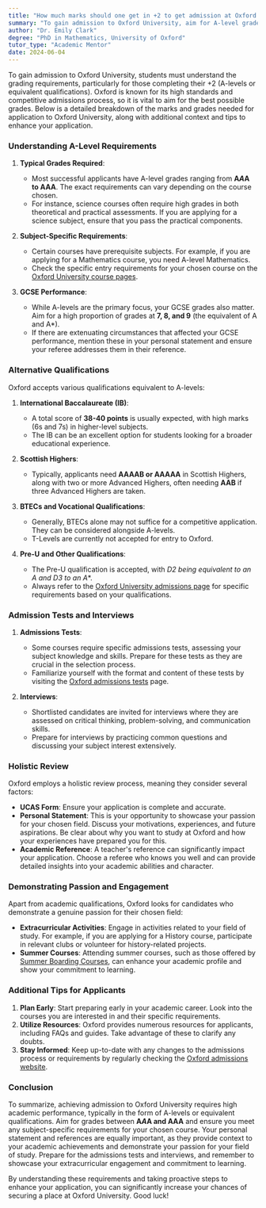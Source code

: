 ```yaml
---
title: "How much marks should one get in +2 to get admission at Oxford University?"
summary: "To gain admission to Oxford University, aim for A-level grades between A*A*A and AAA, as competition is high and standards are rigorous."
author: "Dr. Emily Clark"
degree: "PhD in Mathematics, University of Oxford"
tutor_type: "Academic Mentor"
date: 2024-06-04
---
```


To gain admission to Oxford University, students must understand the grading requirements, particularly for those completing their +2 (A-levels or equivalent qualifications). Oxford is known for its high standards and competitive admissions process, so it is vital to aim for the best possible grades. Below is a detailed breakdown of the marks and grades needed for application to Oxford University, along with additional context and tips to enhance your application.

### Understanding A-Level Requirements

1. **Typical Grades Required**: 
   - Most successful applicants have A-level grades ranging from **A*A*A to AAA**. The exact requirements can vary depending on the course chosen.
   - For instance, science courses often require high grades in both theoretical and practical assessments. If you are applying for a science subject, ensure that you pass the practical components.

2. **Subject-Specific Requirements**:
   - Certain courses have prerequisite subjects. For example, if you are applying for a Mathematics course, you need A-level Mathematics.
   - Check the specific entry requirements for your chosen course on the [Oxford University course pages](https://www.ox.ac.uk/admissions/undergraduate/courses/admission-requirements/uk-qualifications).

3. **GCSE Performance**:
   - While A-levels are the primary focus, your GCSE grades also matter. Aim for a high proportion of grades at **7, 8, and 9** (the equivalent of A and A*).
   - If there are extenuating circumstances that affected your GCSE performance, mention these in your personal statement and ensure your referee addresses them in their reference.

### Alternative Qualifications

Oxford accepts various qualifications equivalent to A-levels:

1. **International Baccalaureate (IB)**: 
   - A total score of **38-40 points** is usually expected, with high marks (6s and 7s) in higher-level subjects.
   - The IB can be an excellent option for students looking for a broader educational experience.

2. **Scottish Highers**: 
   - Typically, applicants need **AAAAB or AAAAA** in Scottish Highers, along with two or more Advanced Highers, often needing **AAB** if three Advanced Highers are taken.

3. **BTECs and Vocational Qualifications**:
   - Generally, BTECs alone may not suffice for a competitive application. They can be considered alongside A-levels.
   - T-Levels are currently not accepted for entry to Oxford.

4. **Pre-U and Other Qualifications**:
   - The Pre-U qualification is accepted, with **D2 being equivalent to an A* and D3 to an A**.
   - Always refer to the [Oxford University admissions page](https://www.ox.ac.uk/admissions/undergraduate/courses/admission-requirements/uk-qualifications) for specific requirements based on your qualifications.

### Admission Tests and Interviews

1. **Admissions Tests**:
   - Some courses require specific admissions tests, assessing your subject knowledge and skills. Prepare for these tests as they are crucial in the selection process.
   - Familiarize yourself with the format and content of these tests by visiting the [Oxford admissions tests](https://oxbridgeapplications.com/blog/what-is-a-good-admissions-test-score-oxford-edition/) page.

2. **Interviews**:
   - Shortlisted candidates are invited for interviews where they are assessed on critical thinking, problem-solving, and communication skills.
   - Prepare for interviews by practicing common questions and discussing your subject interest extensively.

### Holistic Review

Oxford employs a holistic review process, meaning they consider several factors:

- **UCAS Form**: Ensure your application is complete and accurate.
- **Personal Statement**: This is your opportunity to showcase your passion for your chosen field. Discuss your motivations, experiences, and future aspirations. Be clear about why you want to study at Oxford and how your experiences have prepared you for this.
- **Academic Reference**: A teacher's reference can significantly impact your application. Choose a referee who knows you well and can provide detailed insights into your academic abilities and character.

### Demonstrating Passion and Engagement

Apart from academic qualifications, Oxford looks for candidates who demonstrate a genuine passion for their chosen field:

- **Extracurricular Activities**: Engage in activities related to your field of study. For example, if you are applying for a History course, participate in relevant clubs or volunteer for history-related projects.
- **Summer Courses**: Attending summer courses, such as those offered by [Summer Boarding Courses](https://www.summerboardingcourses.com/blogs/what-grades-do-you-need-to-get-into-oxford-the-complete-guide-2024/), can enhance your academic profile and show your commitment to learning.

### Additional Tips for Applicants

1. **Plan Early**: Start preparing early in your academic career. Look into the courses you are interested in and their specific requirements.
2. **Utilize Resources**: Oxford provides numerous resources for applicants, including FAQs and guides. Take advantage of these to clarify any doubts.
3. **Stay Informed**: Keep up-to-date with any changes to the admissions process or requirements by regularly checking the [Oxford admissions website](https://www.ox.ac.uk/admissions/undergraduate/courses/admission-requirements/uk-qualifications).

### Conclusion

To summarize, achieving admission to Oxford University requires high academic performance, typically in the form of A-levels or equivalent qualifications. Aim for grades between **A*A*A and AAA** and ensure you meet any subject-specific requirements for your chosen course. Your personal statement and references are equally important, as they provide context to your academic achievements and demonstrate your passion for your field of study. Prepare for the admissions tests and interviews, and remember to showcase your extracurricular engagement and commitment to learning.

By understanding these requirements and taking proactive steps to enhance your application, you can significantly increase your chances of securing a place at Oxford University. Good luck!
    